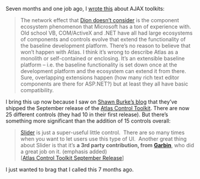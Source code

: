 Seven months and one job ago, I [wrote
this](http://devhawk.net/2006/02/13/thoughts-on-the-ajax-toolkit-spectrum/)
about AJAX toolkits:

> The network effect that [Dion doesn’t
> consider](http://web2.wsj2.com/web_20_design_the_ajax_spectrum.htm) is
> the component ecosystem phenomenon that Microsoft has a ton of
> experience with. Old school VB, COM/ActiveX and .NET have all had
> large ecosystems of components and controls evolve that extend the
> functionality of the baseline development platform. There’s no reason
> to believe that won’t happen with Atlas. I think it’s wrong to
> describe Atlas as a monolith or self-contained or enclosing. It’s an
> extensible baseline platform – i.e. the baseline functionality is set
> down once at the development platform and the ecosystem can extend it
> from there. Sure, overlapping extensions happen (how many rich text
> editor components are there for ASP.NET?) but at least they all have
> basic compatibility.

I bring this up now because I saw on [Shawn Burke’s
blog](http://blogs.msdn.com/sburke/archive/2006/09/19/762781.aspx) that
they’ve shipped the September release of the [Atlas Control
Toolkit](http://atlas.asp.net/atlastoolkit/). There are now 25 different
controls (they had 10 in their first release). But there’s something
more significant than the addition of 15 controls overall:

> [Slider](http://atlas.asp.net/atlastoolkit/Slider/Slider.aspx) is just
> a super-useful little control.  There are so many times when you want
> to let users use this type of UI.  Another great thing about Slider is
> that it’s **a 3rd party contribution, from**
> [**Garbin**](http://aspadvice.com/blogs/garbin/), who did a great job
> on it. (emphasis added)\
> [[Atlas Control Toolkit September
> Release](http://blogs.msdn.com/sburke/archive/2006/09/19/762781.aspx)]

I just wanted to brag that I called this 7 months ago.
